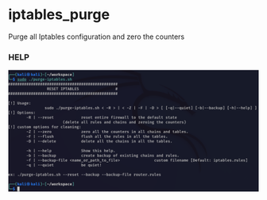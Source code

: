 # iptables_purge
Purge all Iptables configuration and zero the counters


### HELP

<img src="img/purge_iptables.png">
